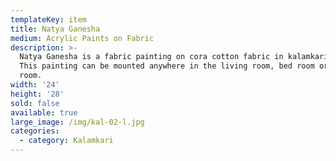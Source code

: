 ```yaml
---
templateKey: item
title: Natya Ganesha
medium: Acrylic Paints on Fabric
description: >-
  Natya Ganesha is a fabric painting on cora cotton fabric in kalamkari style.
  This painting can be mounted anywhere in the living room, bed room or pooja
  room.
width: '24'
height: '28'
sold: false
available: true
large_image: /img/kal-02-l.jpg
categories:
  - category: Kalamkari
---
```


